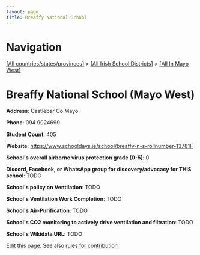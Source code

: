```yaml
---
layout: page
title: Breaffy National School
---
```

# Navigation

[[All countries/states/provinces]](../../..) > [[All Irish School Districts]](../..) > [[All In Mayo West]](..)

# Breaffy National School (Mayo West)

**Address**: Castlebar Co Mayo

**Phone**: 094 9024699

**Student Count**: 405

**Website**: <https://www.schooldays.ie/school/breaffy-n-s-rollnumber-13781F>

**School's overall airborne virus protection grade (0-5)**: 0

**Discord, Facebook, or WhatsApp group for discovery/advocacy for THIS school**: TODO

**School's policy on Ventilation**: TODO

**School's Ventilation Work Completion**: TODO

**School's Air-Purification**: TODO

**School's CO2 monitoring to actively drive ventilation and filtration**: TODO

**School's Wikidata URL**: TODO


[Edit this page](https://github.com/ventilate-schools/Ireland/edit/main/./Mayo_West/Breaffy_National_School.md). See also [rules for contribution](../../../contribution-rules/)